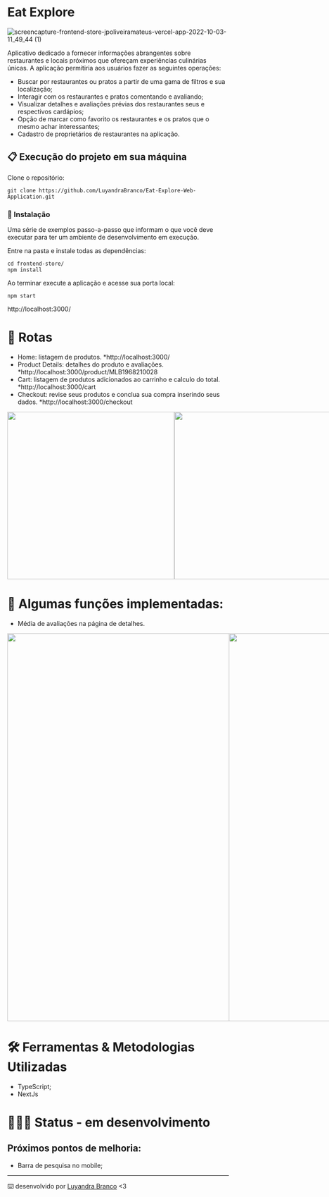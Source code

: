 # Eat Explore 

![screencapture-frontend-store-jpoliveiramateus-vercel-app-2022-10-03-11_49_44 (1)](https://user-images.githubusercontent.com/99822908/193607740-f6e6252f-82d6-4fb2-95bf-5cd8b3ee2f12.png)

Aplicativo dedicado a fornecer informações abrangentes sobre restaurantes e locais próximos que ofereçam experiências culinárias únicas. A aplicação permitiria aos usuários fazer as seguintes operações:
- Buscar por restaurantes ou pratos a partir de uma gama de filtros e sua localização;
- Interagir com os restaurantes e pratos comentando e avaliando;
- Visualizar detalhes e avaliações prévias dos restaurantes seus e respectivos cardápios;
- Opção de marcar como favorito os restaurantes e os pratos que o mesmo achar interessantes;
- Cadastro de proprietários de restaurantes na aplicação.

## 📋 Execução  do projeto em sua máquina

Clone o repositório:

```
git clone https://github.com/LuyandraBranco/Eat-Explore-Web-Application.git
```

### 🔧 Instalação

Uma série de exemplos passo-a-passo que informam o que você deve executar para ter um ambiente de desenvolvimento em execução.

Entre na pasta e instale todas as dependências:

```
cd frontend-store/
npm install
```

Ao terminar execute a aplicação e acesse sua porta local:

```
npm start
```
http://localhost:3000/
# 🔎 Rotas

- Home: listagem de produtos. *http://localhost:3000/
- Product Details: detalhes do produto e avaliações. *http://localhost:3000/product/MLB1968210028
- Cart: listagem de produtos adicionados ao carrinho e calculo do total. *http://localhost:3000/cart
- Checkout: revise seus produtos e conclua sua compra inserindo seus dados. *http://localhost:3000/checkout

<div style="display: flex">
   <img src="https://user-images.githubusercontent.com/99822908/193632004-d8daf9ce-8ffd-4d86-ac0a-9e9fafd2c879.png" height="380px"></img>
   <img src="https://user-images.githubusercontent.com/99822908/193632187-955e6538-8535-42b8-a021-887dc2a13e11.png" height="380px"></img>
   <img src="https://user-images.githubusercontent.com/99822908/193632451-30305f0f-c5e2-4242-9a7c-8c9070bb1eb3.png" height="380px"></img>
   <img src="https://user-images.githubusercontent.com/99822908/193632717-da43ed21-eaa5-4b4b-a762-b8050dd6768f.png" height="380px"></img>
</div>

# 🤹 Algumas funções implementadas:

- Média de avaliações na página de detalhes.

<div style="display: flex">
   <img src="https://user-images.githubusercontent.com/99822908/193635925-cd9f46f7-e0f2-4b6b-b47f-d4038bf8a4f7.png" width="880px"></img>
   <img src="https://user-images.githubusercontent.com/99822908/193635910-69e5e90a-57df-4eba-87d0-b34bf699829a.png" width="880px"></img>
</div>

# 🛠 Ferramentas & Metodologias Utilizadas

* TypeScript;
* NextJs

# 🧑🏻‍💻 Status - em desenvolvimento

## Próximos pontos de melhoria:

- Barra de pesquisa no mobile;

---
⌨️ desenvolvido por [Luyandra Branco](https://www.linkedin.com/in/luyandra-branco-494973206/) <3
